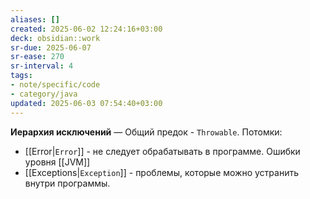 ```yaml
---
aliases: []
created: 2025-06-02 12:24:16+03:00
deck: obsidian::work
sr-due: 2025-06-07
sr-ease: 270
sr-interval: 4
tags:
- note/specific/code
- category/java
updated: 2025-06-03 07:54:40+03:00
---
```


**Иерархия исключений**
—
Общий предок - `Throwable`. Потомки:
- [[Error|`Error`]] - не следует обрабатывать в программе. Ошибки уровня [[JVM]]
- [[Exceptions|`Exception`]] - проблемы, которые можно устранить внутри программы.